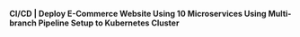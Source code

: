 **CI/CD | Deploy E-Commerce Website Using 10 Microservices Using Multi-branch Pipeline Setup to Kubernetes Cluster**
